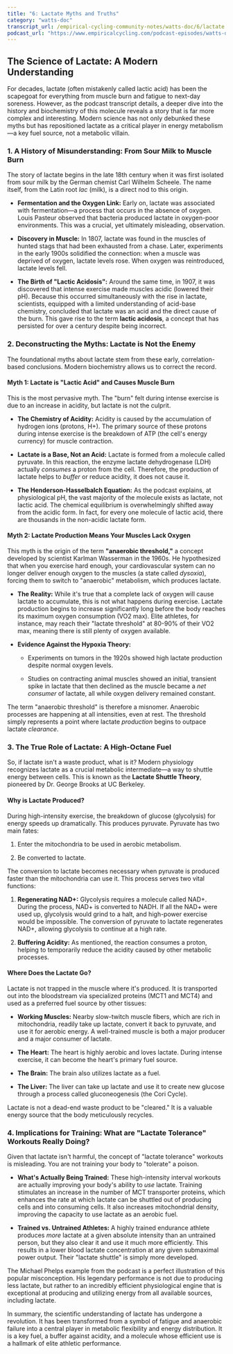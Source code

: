 ```yaml
---
title: "6: Lactate Myths and Truths"
category: "watts-doc"
transcript_url: /empirical-cycling-community-notes/watts-doc/6/lactate (transcribed on 08-Aug-2025 10-42-13).txt
podcast_url: "https://www.empiricalcycling.com/podcast-episodes/watts-doc-6-lactate-myths-and-truths"
---
```



## The Science of Lactate: A Modern Understanding

For decades, lactate (often mistakenly called lactic acid) has been the scapegoat for everything from muscle burn and fatigue to next-day soreness. However, as the podcast transcript details, a deeper dive into the history and biochemistry of this molecule reveals a story that is far more complex and interesting. Modern science has not only debunked these myths but has repositioned lactate as a critical player in energy metabolism—a key fuel source, not a metabolic villain.

### 1. A History of Misunderstanding: From Sour Milk to Muscle Burn

The story of lactate begins in the late 18th century when it was first isolated from sour milk by the German chemist Carl Wilhelm Scheele. The name itself, from the Latin root _lac_ (milk), is a direct nod to this origin.

-   **Fermentation and the Oxygen Link:** Early on, lactate was associated with fermentation—a process that occurs in the absence of oxygen. Louis Pasteur observed that bacteria produced lactate in oxygen-poor environments. This was a crucial, yet ultimately misleading, observation.
    
-   **Discovery in Muscle:** In 1807, lactate was found in the muscles of hunted stags that had been exhausted from a chase. Later, experiments in the early 1900s solidified the connection: when a muscle was deprived of oxygen, lactate levels rose. When oxygen was reintroduced, lactate levels fell.
    
-   **The Birth of "Lactic Acidosis":** Around the same time, in 1907, it was discovered that intense exercise made muscles acidic (lowered their pH). Because this occurred simultaneously with the rise in lactate, scientists, equipped with a limited understanding of acid-base chemistry, concluded that lactate was an acid and the direct cause of the burn. This gave rise to the term **lactic acidosis**, a concept that has persisted for over a century despite being incorrect.
    

### 2. Deconstructing the Myths: Lactate is Not the Enemy

The foundational myths about lactate stem from these early, correlation-based conclusions. Modern biochemistry allows us to correct the record.

#### Myth 1: Lactate is "Lactic Acid" and Causes Muscle Burn

This is the most pervasive myth. The "burn" felt during intense exercise is due to an increase in acidity, but lactate is not the culprit.

-   **The Chemistry of Acidity:** Acidity is caused by the accumulation of hydrogen ions (protons, H+). The primary source of these protons during intense exercise is the breakdown of ATP (the cell's energy currency) for muscle contraction.
    
-   **Lactate is a Base, Not an Acid:** Lactate is formed from a molecule called pyruvate. In this reaction, the enzyme lactate dehydrogenase (LDH) actually _consumes_ a proton from the cell. Therefore, the production of lactate helps to _buffer_ or reduce acidity, it does not cause it.
    
-   **The Henderson-Hasselbalch Equation:** As the podcast explains, at physiological pH, the vast majority of the molecule exists as lactate, not lactic acid. The chemical equilibrium is overwhelmingly shifted away from the acidic form. In fact, for every one molecule of lactic acid, there are thousands in the non-acidic lactate form.
    

#### Myth 2: Lactate Production Means Your Muscles Lack Oxygen

This myth is the origin of the term **"anaerobic threshold,"** a concept developed by scientist Karlman Wasserman in the 1960s. He hypothesized that when you exercise hard enough, your cardiovascular system can no longer deliver enough oxygen to the muscles (a state called _dysoxia_), forcing them to switch to "anaerobic" metabolism, which produces lactate.

-   **The Reality:** While it's true that a complete lack of oxygen will cause lactate to accumulate, this is not what happens during exercise. Lactate production begins to increase significantly long before the body reaches its maximum oxygen consumption (VO2 max). Elite athletes, for instance, may reach their "lactate threshold" at 80-90% of their VO2 max, meaning there is still plenty of oxygen available.
    
-   **Evidence Against the Hypoxia Theory:**
    
    -   Experiments on tumors in the 1920s showed high lactate production despite normal oxygen levels.
        
    -   Studies on contracting animal muscles showed an initial, transient spike in lactate that then declined as the muscle became a _net consumer_ of lactate, all while oxygen delivery remained constant.
        

The term "anaerobic threshold" is therefore a misnomer. Anaerobic processes are happening at all intensities, even at rest. The threshold simply represents a point where lactate _production_ begins to outpace lactate _clearance_.

### 3. The True Role of Lactate: A High-Octane Fuel

So, if lactate isn't a waste product, what is it? Modern physiology recognizes lactate as a crucial metabolic intermediate—a way to shuttle energy between cells. This is known as the **Lactate Shuttle Theory**, pioneered by Dr. George Brooks at UC Berkeley.

#### Why is Lactate Produced?

During high-intensity exercise, the breakdown of glucose (glycolysis) for energy speeds up dramatically. This produces pyruvate. Pyruvate has two main fates:

1.  Enter the mitochondria to be used in aerobic metabolism.
    
2.  Be converted to lactate.
    

The conversion to lactate becomes necessary when pyruvate is produced faster than the mitochondria can use it. This process serves two vital functions:

1.  **Regenerating NAD+:** Glycolysis requires a molecule called NAD+. During the process, NAD+ is converted to NADH. If all the NAD+ were used up, glycolysis would grind to a halt, and high-power exercise would be impossible. The conversion of pyruvate to lactate regenerates NAD+, allowing glycolysis to continue at a high rate.
    
2.  **Buffering Acidity:** As mentioned, the reaction consumes a proton, helping to temporarily reduce the acidity caused by other metabolic processes.
    

#### Where Does the Lactate Go?

Lactate is not trapped in the muscle where it's produced. It is transported out into the bloodstream via specialized proteins (MCT1 and MCT4) and used as a preferred fuel source by other tissues:

-   **Working Muscles:** Nearby slow-twitch muscle fibers, which are rich in mitochondria, readily take up lactate, convert it back to pyruvate, and use it for aerobic energy. A well-trained muscle is both a major producer and a major consumer of lactate.
    
-   **The Heart:** The heart is highly aerobic and loves lactate. During intense exercise, it can become the heart's primary fuel source.
    
-   **The Brain:** The brain also utilizes lactate as a fuel.
    
-   **The Liver:** The liver can take up lactate and use it to create new glucose through a process called gluconeogenesis (the Cori Cycle).
    

Lactate is not a dead-end waste product to be "cleared." It is a valuable energy source that the body meticulously recycles.

### 4. Implications for Training: What are "Lactate Tolerance" Workouts Really Doing?

Given that lactate isn't harmful, the concept of "lactate tolerance" workouts is misleading. You are not training your body to "tolerate" a poison.

-   **What's Actually Being Trained:** These high-intensity interval workouts are actually improving your body's ability to _use_ lactate. Training stimulates an increase in the number of MCT transporter proteins, which enhances the rate at which lactate can be shuttled out of producing cells and into consuming cells. It also increases mitochondrial density, improving the capacity to use lactate as an aerobic fuel.
    
-   **Trained vs. Untrained Athletes:** A highly trained endurance athlete produces _more_ lactate at a given absolute intensity than an untrained person, but they also clear it and use it much more efficiently. This results in a lower blood lactate concentration at any given submaximal power output. Their "lactate shuttle" is simply more developed.
    

The Michael Phelps example from the podcast is a perfect illustration of this popular misconception. His legendary performance is not due to producing less lactate, but rather to an incredibly efficient physiological engine that is exceptional at producing and utilizing energy from all available sources, including lactate.

In summary, the scientific understanding of lactate has undergone a revolution. It has been transformed from a symbol of fatigue and anaerobic failure into a central player in metabolic flexibility and energy distribution. It is a key fuel, a buffer against acidity, and a molecule whose efficient use is a hallmark of elite athletic performance.